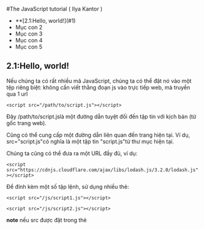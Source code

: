 #The JavaScript tutorial ( Ilya Kantor )

<ul>
  <li>**[2.1:Hello, world!](#1)</li>
  <li>Mục con 2</li>
  <li>Mục con 3</li>
  <li>Mục con 4</li>
  <li>Mục con 5</li>
</ul>

<a name="1"></a>
## 2.1:Hello, world!

Nếu chúng ta có rất nhiều mã JavaScript, chúng ta có thể đặt nó vào một tệp riêng biệt: không cần viết thằng đoạn js vào trực tiếp web, mà truyền qua 1 url 



`<script src="/path/to/script.js"></script>`

Đây /path/to/script.jslà một đường dẫn tuyệt đối đến tập tin với kịch bản (từ gốc trang web).


Cũng có thể cung cấp một đường dẫn liên quan đến trang hiện tại. Ví dụ, src="script.js"có nghĩa là một tập tin "script.js"từ thư mục hiện tại.


Chúng ta cũng có thể đưa ra một URL đầy đủ, ví dụ:


`<script src="https://cdnjs.cloudflare.com/ajax/libs/lodash.js/3.2.0/lodash.js"></script>`

Để đính kèm một số tập lệnh, sử dụng nhiều thẻ:


```
<script src="/js/script1.js"></script>

<script src="/js/script2.js"></script>
```

**note** nếu src được đặt trong thẻ <script> thì nội dung bên trong bị bỏ qua

## 2.2:Code structure

```
alert("All fine now");

[1, 2].forEach(alert) // kết hợp lệnh alert để in ra 1 và 2 mà ko cần viết 2 câu lệnh
```

nếu bỏ ; trong trường hợp nối 2 đoạn thì không hoạt động.


- comment trong js giống như c, 
```
// để in 1 dòng 
/* 1 đoạn*/

```

## 2.3:The modern mode, "use strict"

## 2.4:Variables
dùng var hoặc let để khai báo

let tạo ra một biến chỉ có thể truy cập được trong block bao quanh nó, khác với var - tạo ra một biến có phạm vi truy cập xuyên suốt function chứa nó.

Ví dụ:

Sử dụng var:

```
function foo() {
   var x = 10;
   if (true) {
      var x = 20; // x ở đây cũng là x ở trên
      console.log(x); // in ra 20
   }
   console.log(x); // vẫn là 20
}
```

```
Sử dụng let:

function foo() {
   let x = 10;
   if (true) {
      let x = 20; // x này là x khác rồi đấy
      console.log(x); // in ra 20
   }
   console.log(x); // in ra 10
}

```
```
Ngoài ra, khi ở global scope (tức là không nằm trong một function nào cả), từ khóa var tạo ra thuộc tính mới cho global object (this), còn let thì không:

var x = 'global';
let y = 'global';
console.log(this.x); // "global"
console.log(this.y); // undefined
```

Có một trường hợp dùng let rất hiệu quả đó là sử dụng callback trong một vòng lặp.

Ví dụ nếu dùng var:

```
for (var i = 0; i < 5; i++) {
   setTimeout(function(){ 
      console.log('Yo! ', i);
   }, 1000);
}
Kết quả sẽ ra gì nào?

Yo! 5
Yo! 5
Yo! 5
Yo! 5
Yo! 5
```

Giá trị của biến i bên trong hàm callback luôn là giá trị cuối cùng của i trong vòng lặp.

Để giải quyết vấn đề này, chúng ta thay var bằng let:

```
for (let i = 0; i < 5; i++) {
   setTimeout(function(){ 
      console.log('Yo! ', i);
   }, 1000);
}
Output sẽ đúng như mong đợi:

Yo!  0
Yo!  1
Yo!  2
Yo!  3
Yo!  4
```
	
- hàm const giống let nhưng ở dạng hằng số

2.5:Data types
